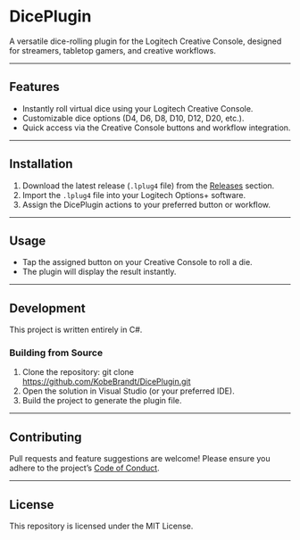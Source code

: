 # DicePlugin

A versatile dice-rolling plugin for the Logitech Creative Console, designed for streamers, tabletop gamers, and creative workflows.

---

## Features

- Instantly roll virtual dice using your Logitech Creative Console.
- Customizable dice options (D4, D6, D8, D10, D12, D20, etc.).
- Quick access via the Creative Console buttons and workflow integration.

---

## Installation

1. Download the latest release (`.lplug4` file) from the [Releases](https://github.com/KobeBrandt/DicePlugin/releases) section.
2. Import the `.lplug4` file into your Logitech Options+ software.
3. Assign the DicePlugin actions to your preferred button or workflow.

---

## Usage

- Tap the assigned button on your Creative Console to roll a die.
- The plugin will display the result instantly.

---

## Development

This project is written entirely in C#.

### Building from Source

1. Clone the repository:
git clone https://github.com/KobeBrandt/DicePlugin.git
2. Open the solution in Visual Studio (or your preferred IDE).
3. Build the project to generate the plugin file.

---

## Contributing

Pull requests and feature suggestions are welcome! Please ensure you adhere to the project’s [Code of Conduct](CODE_OF_CONDUCT.md).

---

## License

This repository is licensed under the MIT License.
